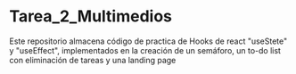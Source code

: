 # Tarea_2_Multimedios
Este repositorio almacena código de practica de Hooks de react "useStete" y "useEffect", implementados en la creación de un semáforo, un to-do list con eliminación de tareas y una landing page 
